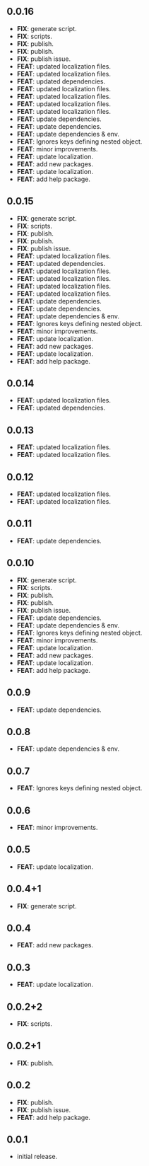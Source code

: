 ## 0.0.16

 - **FIX**: generate script.
 - **FIX**: scripts.
 - **FIX**: publish.
 - **FIX**: publish.
 - **FIX**: publish issue.
 - **FEAT**: updated localization files.
 - **FEAT**: updated localization files.
 - **FEAT**: updated dependencies.
 - **FEAT**: updated localization files.
 - **FEAT**: updated localization files.
 - **FEAT**: updated localization files.
 - **FEAT**: updated localization files.
 - **FEAT**: update dependencies.
 - **FEAT**: update dependencies.
 - **FEAT**: update dependencies & env.
 - **FEAT**: Ignores keys defining nested object.
 - **FEAT**: minor improvements.
 - **FEAT**: update localization.
 - **FEAT**: add new packages.
 - **FEAT**: update localization.
 - **FEAT**: add help package.

## 0.0.15

 - **FIX**: generate script.
 - **FIX**: scripts.
 - **FIX**: publish.
 - **FIX**: publish.
 - **FIX**: publish issue.
 - **FEAT**: updated localization files.
 - **FEAT**: updated dependencies.
 - **FEAT**: updated localization files.
 - **FEAT**: updated localization files.
 - **FEAT**: updated localization files.
 - **FEAT**: updated localization files.
 - **FEAT**: update dependencies.
 - **FEAT**: update dependencies.
 - **FEAT**: update dependencies & env.
 - **FEAT**: Ignores keys defining nested object.
 - **FEAT**: minor improvements.
 - **FEAT**: update localization.
 - **FEAT**: add new packages.
 - **FEAT**: update localization.
 - **FEAT**: add help package.

## 0.0.14

 - **FEAT**: updated localization files.
 - **FEAT**: updated dependencies.

## 0.0.13

 - **FEAT**: updated localization files.
 - **FEAT**: updated localization files.

## 0.0.12

 - **FEAT**: updated localization files.
 - **FEAT**: updated localization files.

## 0.0.11

 - **FEAT**: update dependencies.

## 0.0.10

 - **FIX**: generate script.
 - **FIX**: scripts.
 - **FIX**: publish.
 - **FIX**: publish.
 - **FIX**: publish issue.
 - **FEAT**: update dependencies.
 - **FEAT**: update dependencies & env.
 - **FEAT**: Ignores keys defining nested object.
 - **FEAT**: minor improvements.
 - **FEAT**: update localization.
 - **FEAT**: add new packages.
 - **FEAT**: update localization.
 - **FEAT**: add help package.

## 0.0.9

 - **FEAT**: update dependencies.

## 0.0.8

 - **FEAT**: update dependencies & env.

## 0.0.7

 - **FEAT**: Ignores keys defining nested object.

## 0.0.6

 - **FEAT**: minor improvements.

## 0.0.5

 - **FEAT**: update localization.

## 0.0.4+1

 - **FIX**: generate script.

## 0.0.4

 - **FEAT**: add new packages.

## 0.0.3

 - **FEAT**: update localization.

## 0.0.2+2

 - **FIX**: scripts.

## 0.0.2+1

 - **FIX**: publish.

## 0.0.2

 - **FIX**: publish.
 - **FIX**: publish issue.
 - **FEAT**: add help package.

## 0.0.1

- initial release.
